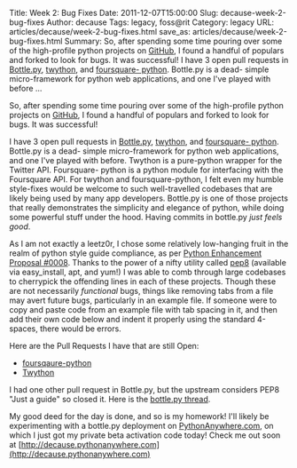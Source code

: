 Title: Week 2: Bug Fixes
Date: 2011-12-07T15:00:00
Slug: decause-week-2-bug-fixes
Author: decause
Tags: legacy, foss@rit
Category: legacy
URL: articles/decause/week-2-bug-fixes.html
save_as: articles/decause/week-2-bug-fixes.html
Summary: So, after spending some time pouring over some of the high-profile python projects on [GitHub](http://github.com), I found a handful of populars and forked to look for bugs. It was successful!  I have 3 open pull requests in [Bottle.py](https://github.com/defnull/bottle), [twython](https://github.com/ryanmcgrath/twython), and [foursquare- python](https://github.com/wiseman/foursquare-python). Bottle.py is a dead- simple micro-framework for python web applications, and one I've played with before ... 

So, after spending some time pouring over some of the high-profile python
projects on [GitHub](http://github.com), I found a handful of populars and
forked to look for bugs. It was successful!

I have 3 open pull requests in [Bottle.py](https://github.com/defnull/bottle),
[twython](https://github.com/ryanmcgrath/twython), and [foursquare-
python](https://github.com/wiseman/foursquare-python). Bottle.py is a dead-
simple micro-framework for python web applications, and one I've played with
before. Twython is a pure-python wrapper for the Twitter API. Foursquare-
python is a python module for interfacing with the Foursquare API. For twython
and foursquare-python, I felt even my humble style-fixes would be welcome to
such well-travelled codebases that are likely being used by many app
developers. Bottle.py is one of those projects that really demonstrates the
simplicity and elegance of python, while doing some powerful stuff under the
hood. Having commits in bottle.py _just feels good_.

As I am not exactly a leetz0r, I chose some relatively low-hanging fruit in
the realm of python style guide compliance, as per [Python Enhancement
Proposal #0008](http://www.python.org/dev/peps/pep-0008/). Thanks to the power
of a nifty utility called [pep8](https://github.com/jcrocholl/pep8) (available
via easy_install, apt, and yum!) I was able to comb through large codebases to
cherrypick the offending lines in each of these projects. Though these are not
necessarily _functional_ bugs, things like removing tabs from a file may avert
future bugs, particularly in an example file. If someone were to copy and
paste code from an example file with tab spacing in it, and then add their own
code below and indent it properly using the standard 4-spaces, there would be
errors.

Here are the Pull Requests I have that are still Open:

  * [foursqaure-python](https://github.com/wiseman/foursquare-python/pull/1)
  * [Twython](https://github.com/ryanmcgrath/twython/pull/52)

I had one other pull request in Bottle.py, but the upstream considers PEP8
"Just a guide" so closed it. Here is the [bottle.py
thread](https://github.com/defnull/bottle/pull/260).

My good deed for the day is done, and so is my homework! I'll likely be
experimenting with a bottle.py deployment on
[PythonAnywhere.com](http://pythonanywhere.com), on which I just got my
private beta activation code today! Check me out soon at
[http://decause.pythonanywhere.com](http://decause.pythonanywhere.com)

